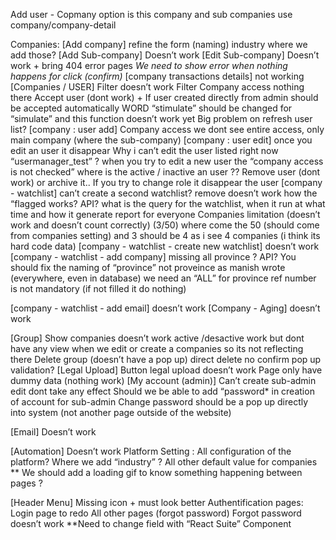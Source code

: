 Add user - Copmany option is this company and sub companies
use company/company-detail

Companies:
[Add company]
    refine the form (naming)
    industry where we add those?
[Add Sub-company]
    Doesn’t work
[Edit Sub-company]
    Doesn’t work + bring 404 error pages
    *We need to show error when nothing happens for click (confirm)*
[company transactions details]
    not working
[Companies / USER]
    Filter doesn’t work
    Filter Company access nothing there
    Accept user (dont work) + If user created directly from admin should be accepted automatically
    WORD “stimulate” should be changed for “simulate” and this function doesn’t work yet
    Big problem on refresh user list?
[company : user add]
    Company access we dont see entire access, only main company (where the sub-company)
[company : user edit]
    once you edit an user it disappear
    Why i can’t edit the user listed right now “usermanager_test” ?
    when you try to edit a new user the “company access is not checked”
    where is the active / inactive an user ??
    Remove user (dont work) or archive it..
    If you try to change role it disappear the user
[company - watchlist]
    can’t create a second watchlist?
    remove doesn’t work
    how the “flagged works? API?
    what is the query for the watchlist, when it run at what time and how it generate report for everyone
    Companies limitation (doesn’t work and doesn’t count correctly) (3/50) where come the 50 (should come from companies setting) and 3 should be 4 as i see 4 companies (i think its hard code data)
[company - watchlist - create new watchlist]
    doesn’t work
[company - watchlist - add company]
    missing all province ? API?
    You should fix the naming of “province” not proveince as manish wrote (everywhere, even in database)
    we need an “ALL” for province
    ref number is not mandatory (if not filled it do nothing)
	
[company - watchlist - add email]
    doesn’t work
[Company - Aging]
    doesn’t work



[Group]
Show companies doesn’t work
active /desactive work but dont have any view when we edit or create a companies so its not reflecting there
Delete group (doesn’t have a pop up) direct delete no confirm pop up validation?
[Legal Upload]
Button legal upload doesn’t work
Page only have dummy data (nothing work)
[My account (admin)]
Can’t create sub-admin
edit dont take any effect
Should we be able to add “password* in creation of account for sub-admin
Change password should be a pop up directly into system (not another page outside of the website)
	
[Email]
Doesn’t work

[Automation]
Doesn’t work
Platform Setting :
All configuration of the platform?
Where we add “industry” ?
All other default value for companies
** We should add a loading gif to know something happening between pages ?

[Header Menu]
Missing icon + must look better
Authentification pages:
Login page to redo
All other pages (forgot password)
Forgot password doesn’t work
**Need to change field with “React Suite” Component



<!-- Components to use from React Suite:
[Credit Reports]
1. "TagPicker" - For selecting status for filtering - https://rsuitejs.com/components/tag-picker/
2. "DateRangePicker" - Calendee with predefined days - https://rsuitejs.com/components/date-range-picker/#show-one-calendar
rsuitejs.comrsuitejs.com
TagPicker
Multi-select by tag and support new options
rsuitejs.com
rsuitejs.com
DateRangePicker
Used to quickly select a date range -->